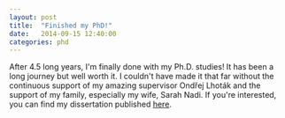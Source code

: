```yaml
---
layout: post
title:  "Finished my PhD!"
date:   2014-09-15 12:40:00
categories: phd
---
```

After 4.5 long years, I'm finally done with my Ph.D. studies! It has been a long journey but well worth it. I couldn't have 
made it that far without the continuous support of my amazing supervisor Ondřej Lhoták and the support of 
my family, especially my wife, Sarah Nadi. If you're interested, you can find my dissertation published [here][phd].

[phd]:      /publications/#theses
